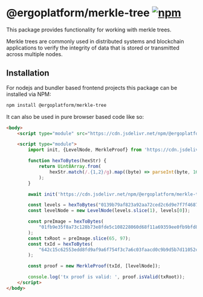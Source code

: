# @ergoplatform/merkle-tree [![npm](https://badgen.net/npm/v/@ergoplatform/merkle-tree)](https://www.npmjs.com/package/@ergoplatform/merkle-tree) 

This package provides functionality for working with merkle trees.

Merkle trees are commonly used in distributed systems and blockchain applications to verify the integrity of data that is stored or transmitted across multiple nodes.

## Installation

For nodejs and bundler based frontend projects this package can be installed via NPM:

```sh
npm install @ergoplatform/merkle-tree
```

It can also be used in pure browser based code like so:

```html
<body>
    <script type="module" src="https://cdn.jsdelivr.net/npm/@ergoplatform/merkle-tree@latest/dist/browser/ergo_merkle_tree_wasm.min.js"></script>

    <script type="module">
        import init, {LevelNode, MerkleProof} from 'https://cdn.jsdelivr.net/npm/@ergoplatform/merkle-tree@latest/dist/browser/ergo_merkle_tree_wasm.min.js';

        function hexToBytes(hexStr) {
            return Uint8Array.from(
                hexStr.match(/.{1,2}/g).map((byte) => parseInt(byte, 16))
            );
        }

        await init('https://cdn.jsdelivr.net/npm/@ergoplatform/merkle-tree@latest/dist/browser/ergo_merkle_tree_wasm_bg.wasm');

        const levels = hexToBytes("0139b79af823a92aa72ced2c6d9e7f7f4687de5b5af7fab0ad205d3e54bda3f3ae");
        const levelNode = new LevelNode(levels.slice(1), levels[0]);

        const preImage = hexToBytes(
            "01fb9e35f8a73c128b73e8fde5c108228060d68f11a69359ee0fb9bfd84e7ecde6d19957ccbbe75b075b3baf1cac6126b6e80b5770258f4cec29fbde92337faeec74c851610658a40f5ae74aa3a4babd5751bd827a6ccc1fe069468ef487cb90a8c452f6f90ab0b6c818f19b5d17befd85de199d533893a359eb25e7804c8b5d7514d784c8e0e52dabae6e89a9d6ed9c84388b228e7cdee09462488c636a87931d656eb8b40f82a507008ccacbee05000000"
        );
        const txRoot = preImage.slice(65, 97);
        const txId = hexToBytes(
            "642c15c62553edd8fd9af9a6f754f3c7a6c03faacd0c9b9d5b7d11052c6c6fe8"
        );

        const proof = new MerkleProof(txId, [levelNode]);

        console.log('tx proof is valid: ', proof.isValid(txRoot));
    </script>
</body>
```
